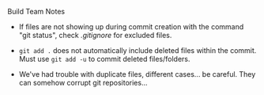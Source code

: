 Build Team Notes

* If files are not showing up during commit creation with the command "git status", check _.gitignore_ for excluded files.

* ```git add .``` does not automatically include deleted files within the commit. Must use ```git add -u``` to commit deleted files/folders.

* We've had trouble with duplicate files, different cases... be careful. They can somehow corrupt git repositories... 